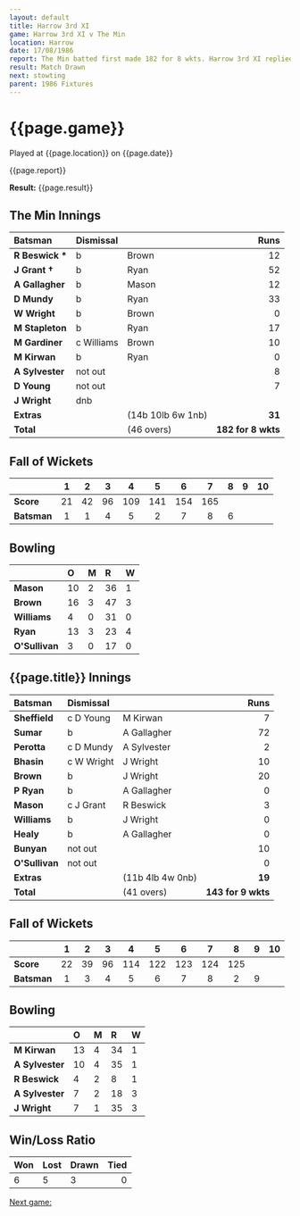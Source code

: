 ```yaml
---
layout: default
title: Harrow 3rd XI
game: Harrow 3rd XI v The Min
location: Harrow
date: 17/08/1986
report: The Min batted first made 182 for 8 wkts. Harrow 3rd XI replied with 143 for 9 wkts.
result: Match Drawn
next: stowting
parent: 1986 Fixtures
---
```


# {{page.game}}

Played at {{page.location}} on {{page.date}}

{{page.report}}

**Result:** {{page.result}}

## The Min Innings

| Batsman | Dismissal |  | Runs |
|:---|:---|---|---:|
| **R Beswick &#42;** | b | Brown | 12 | 
| **J Grant &#8224;** | b | Ryan | 52 | 
| **A Gallagher** | b | Mason | 12 | 
| **D Mundy** | b  | Ryan | 33 | 
| **W Wright** | b  | Brown | 0 | 
| **M Stapleton** | b | Ryan | 17 | 
| **M Gardiner** | c Williams | Brown | 10 | 
| **M Kirwan** | b | Ryan | 0 | 
| **A Sylvester** | not out |  | 8 | 
| **D Young** | not out |  | 7 | 
| **J Wright** | dnb |  |  | 
| **Extras** | | (14b 10lb 6w 1nb) | **31** | 
| **Total** | | (46 overs) | **182 for 8 wkts** | 

## Fall of Wickets

| | 1 | 2 | 3 | 4 | 5 | 6 | 7 | 8 | 9 | 10 |
|---|:---:|:---:|:---:|:---:|:---:|:---:|:---:|:---:|:---:|:---:|
| **Score** | 21 | 42 | 96 | 109 | 141 | 154 | 165 |  |  |  | 
| **Batsman** | 1 | 1 | 4 | 5 | 2 | 7 | 8 | 6 |  |  | 

## Bowling

| | O | M | R | W |
|---|:---|:---|:---|:---|
| **Mason** | 10 | 2 | 36 | 1 | 
| **Brown** | 16 | 3 | 47 | 3 | 
| **Williams** | 4 | 0 | 31 | 0 | 
| **Ryan** | 13 | 3 | 23 | 4 | 
| **O'Sullivan** | 3 | 0 | 17 | 0 |

 
## {{page.title}} Innings

| Batsman | Dismissal |  | Runs |
|:---|:---|---|---:|
| **Sheffield** | c D Young | M Kirwan | 7 | 
| **Sumar** | b | A Gallagher | 72 | 
| **Perotta** | c D Mundy | A Sylvester | 2 | 
| **Bhasin** | c W Wright | J Wright | 10 | 
| **Brown** | b | J Wright | 20 | 
| **P Ryan** | b | A Gallagher | 0 | 
| **Mason** | c J Grant | R Beswick | 3 | 
| **Williams** | b | J Wright | 0 | 
| **Healy** | b | A Gallagher | 0 | 
| **Bunyan** | not out |  | 10 | 
| **O'Sullivan** | not out | | 0 | 
| **Extras** | | (11b 4lb 4w 0nb) | **19** | 
| **Total** | | (41 overs) | **143 for 9 wkts** | 

## Fall of Wickets

| | 1 | 2 | 3 | 4 | 5 | 6 | 7 | 8 | 9 | 10 |
|---|:---:|:---:|:---:|:---:|:---:|:---:|:---:|:---:|:---:|:---:|
| **Score** | 22 | 39 | 96 | 114 | 122 | 123 | 124 | 125 |  |  |
| **Batsman** | 1 | 3 | 4 | 5 | 6 | 7 | 8 | 2 | 9 |  |

## Bowling

| | O | M | R | W |
|---|:---|:---|:---|:---|
| **M Kirwan** | 13 | 4 | 34 | 1 | 
| **A Sylvester** | 10 | 4 | 35 | 1 | 
| **R Beswick** | 4 | 2 | 8 | 1 | 
| **A Sylvester** | 7 | 2 | 18 | 3 | 
| **J Wright** | 7 | 1 | 35 | 3 |

## Win/Loss Ratio

| Won | Lost | Drawn | Tied |
|:---|:---|:---|---:|
| 6 | 5 | 3 | 0 |

[Next game:]({{page.next}})